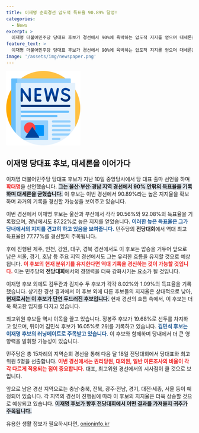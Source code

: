 ```yaml
---
title: 이재명 순회경선 압도적 득표율 90.89% 달성!
categories:
  - News
excerpt: >
  이재명 더불어민주당 당대표 후보가 경선에서 90%에 육박하는 압도적 지지를 얻으며 대세론을 확고히 했다. 향후 경선 결과에 따라 그는 역대 최고 득표율 기록을 경신할 것으로 예상된다.
feature_text: >
  이재명 더불어민주당 당대표 후보가 경선에서 90%에 육박하는 압도적 지지를 얻으며 대세론을 확고히 했다. 향후 경선 결과에 따라 그는 역대 최고 득표율 기록을 경신할 것으로 예상된다.
image: '/assets/img/newspaper.png'
---
```


<p><img src="/assets/img/newspaper.png" alt="kimp 속보" /></p>

<h2 data-ke-size="size26">이재명 당대표 후보, 대세론을 이어가다</h2>

<p data-ke-size="size16"></p> 

<p>이재명 더불어민주당 당대표 후보가 지난 10일 중앙당사에서 당 대표 출마 선언을 하며 <b><span style="color: #ee2323;">확대명</span></b>을 선언했습니다. <b><span style="background-color: #21538527;">그는 울산·부산·경남 지역 경선에서 90% 안팎의 득표율을 기록하며 대세론을 굳혔습니다.</span></b> 이 후보는 이번 경선에서 90.89%라는 높은 지지율을 확보하며 과거의 기록을 경신할 가능성을 보여주고 있습니다. </p>

<p data-ke-size="size16"></p> 

<p>이번 경선에서 이재명 후보는 울산과 부산에서 각각 90.56%와 92.08%의 득표율을 기록했으며, 경남에서도 87.22%로 높은 지지를 얻었습니다. <b><span style="color: #1a5490;">이러한 높은 득표율은 그가 당내에서의 지지를 견고히 하고 있음을 보여줍니다.</span></b> 민주당의 <b>전당대회</b>에서 역대 최고 득표율인 77.77%를 경신할지 주목됩니다.</p>

<p data-ke-size="size16"></p> 

<p>후에 진행된 제주, 인천, 강원, 대구, 경북 경선에서도 이 후보는 압승을 거두어 앞으로 남은 서울, 경기, 호남 등 주요 지역 경선에서도 그는 유리한 흐름을 유지할 것으로 예상됩니다. <b><span style="color: #ee2323;">이 후보의 현재 분위기를 유지한다면 역대 기록을 경신하는 것이 가능할 것입니다.</span></b> 이는 민주당의 <b>전당대회</b>에서의 경쟁력을 더욱 강화시키는 요소가 될 것입니다.</p>

<p data-ke-size="size16"></p> 

<p>이재명 후보 외에도 김두관과 김지수 두 후보가 각각 8.02%와 1.09%의 득표율을 기록했습니다. 상기한 경선 결과에서 이 후보 외에 다른 후보들의 지지율은 상대적으로 낮아, <b><span style="background-color: #21538527;">현재로서는 이 후보가 단연 두드러진 후보입니다.</span></b> 현재 경선의 흐름 속에서, 이 후보는 더욱 확고한 입지를 다지고 있습니다.</p>

<p data-ke-size="size16"></p> 

<p>최고위원 후보들 역시 이목을 끌고 있습니다. 정봉주 후보가 19.68%로 선두를 차지하고 있으며, 뒤이어 김민석 후보가 16.05%로 2위를 기록하고 있습니다. <b><span style="color: #1a5490;">김민석 후보는 이재명 후보의 러닝메이트로 주목받고 있습니다.</span></b> 이 후보와 함께하며 당내에서 더 큰 영향력을 발휘할 가능성이 있습니다.</p>

<p data-ke-size="size16"></p> 

<p>민주당은 총 15차례의 지역순회 경선을 통해 다음 달 18일 전당대회에서 당대표와 최고위원 5명을 선출합니다. <b><span style="color: #ee2323;">이번 경선에서는 권리당원, 대의원, 일반 여론조사의 비율이 각각 다르게 적용되는 점이 중요합니다.</span></b> 대표, 최고위원 경선에서의 시사점이 클 것으로 보입니다.</p>

<p data-ke-size="size16"></p> 

<p>앞으로 남은 경선 지역으로는 충남·충북, 전북, 광주·전남, 경기, 대전·세종, 서울 등이 예정되어 있습니다. 각 지역의 경선이 진행됨에 따라 이 후보의 지지율은 더욱 상승할 것으로 예상되고 있습니다. <b><span style="background-color: #21538527;">이재명 후보가 향후 전당대회에서 어떤 결과를 가져올지 귀추가 주목됩니다.</span></b></p>
유용한 생활 정보가 필요하시다면, <a href="https://onioninfo.kr" rel="dofollow">onioninfo.kr</a>


